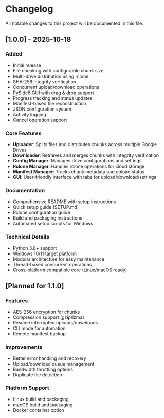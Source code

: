 # Changelog

All notable changes to this project will be documented in this file.

## [1.0.0] - 2025-10-18

### Added
- Initial release
- File chunking with configurable chunk size
- Multi-drive distribution using rclone
- SHA-256 integrity verification
- Concurrent upload/download operations
- PySide6 GUI with drag & drop support
- Progress tracking and status updates
- Manifest-based file reconstruction
- JSON configuration system
- Activity logging
- Cancel operation support

### Core Features
- **Uploader**: Splits files and distributes chunks across multiple Google Drives
- **Downloader**: Retrieves and merges chunks with integrity verification
- **Config Manager**: Manages drive configurations and settings
- **Rclone Manager**: Handles rclone operations for cloud storage
- **Manifest Manager**: Tracks chunk metadata and upload status
- **GUI**: User-friendly interface with tabs for upload/download/settings

### Documentation
- Comprehensive README with setup instructions
- Quick setup guide (SETUP.md)
- Rclone configuration guide
- Build and packaging instructions
- Automated setup scripts for Windows

### Technical Details
- Python 3.8+ support
- Windows 10/11 target platform
- Modular architecture for easy maintenance
- Thread-based concurrent operations
- Cross-platform compatible core (Linux/macOS ready)

## [Planned for 1.1.0]

### Features
- AES-256 encryption for chunks
- Compression support (gzip/lzma)
- Resume interrupted uploads/downloads
- CLI mode for automation
- Remote manifest backup

### Improvements
- Better error handling and recovery
- Upload/download queue management
- Bandwidth throttling options
- Duplicate file detection

### Platform Support
- Linux build and packaging
- macOS build and packaging
- Docker container option
